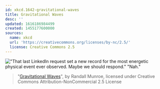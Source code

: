 ```yaml
---
id: xkcd.1642-gravitational-waves
title: Gravitational Waves
desc: ''
updated: 1616186984499
created: 1455177600000
sources:
  name: xkcd
  url: 'https://creativecommons.org/licenses/by-nc/2.5/'
  license: Creative Commons 2.5
---
```

!["That last LinkedIn request set a new record for the most energetic physical event ever observed. Maybe we should respond." "Nah."](https://imgs.xkcd.com/comics/gravitational_waves.png)
> "[Gravitational Waves](https://xkcd.com/1642/)", by Randall Munroe, licensed under Creative Commons Attribution-NonCommercial 2.5 License
